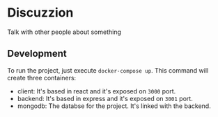 # Discuzzion
Talk with other people about something

## Development

To run the project, just execute `docker-compose up`. This command will create three containers:

* client: It's based in react and it's exposed on `3000` port.
* backend: It's based in express and it's exposed on `3001` port.
* mongodb: The databse for the project. It's linked with the backend.